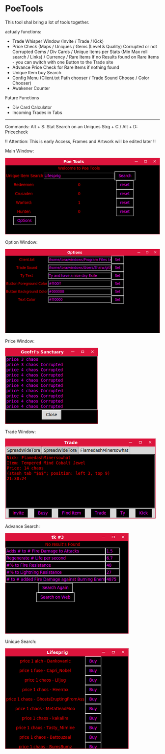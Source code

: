 # PoeTools
This tool shal bring a lot of tools together.

actualy functions:
* Trade Whisper Window (Invite / Trade / Kick)
* Price Check (Maps / Uniques / Gems (Level & Quality) Corrupted or not Corrupted Gems / Div Cards / Unique Items per Stats (Min Max roll search / Links) / Currency / Rare Items
If no Results found on Rare Items - you can switch with one Button to the Trade site
* Advance Price Check for Rare Items if nothing found
* Unique Item buy Search
* Config Menu (Client.txt Path chooser / Trade Sound Choose / Color Chooser)
* Awakener Counter

Future Functions
* Div Card Calculator
* Incoming Trades in Tabs

-----------
Commands:
Alt + S: Stat Search on an Uniques
Strg + C / Alt + D: Pricecheck


!! Attention: This is early Access, Frames and Artwork will be edited later !!

Main Window:

![Main](/Images/main.png)

Option Window:

![options](/Images/options.png)

Price Window:

![Sample price](/Images/price.png)

Trade Window:

![Sample trade](/Images/trade.png)

Advance Search:

![advance search](/Images/advance.png)

Unique Search:

![Unique Search](/Images/UnSearch.png)
